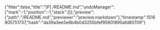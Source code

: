 {"filter":false,"title":"[P] /README.md","undoManager":{"mark":-1,"position":-1,"stack":[]},"preview":{"path":"/README.md","previewer":"preview.markdown"},"timestamp":1516805751737,"hash":"da39a3ee5e6b4b0d3255bfef95601890afd80709"}